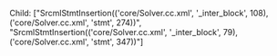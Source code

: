 Child: ["SrcmlStmtInsertion(('core/Solver.cc.xml', '_inter_block', 108), ('core/Solver.cc.xml', 'stmt', 274))", "SrcmlStmtInsertion(('core/Solver.cc.xml', '_inter_block', 79), ('core/Solver.cc.xml', 'stmt', 347))"]
